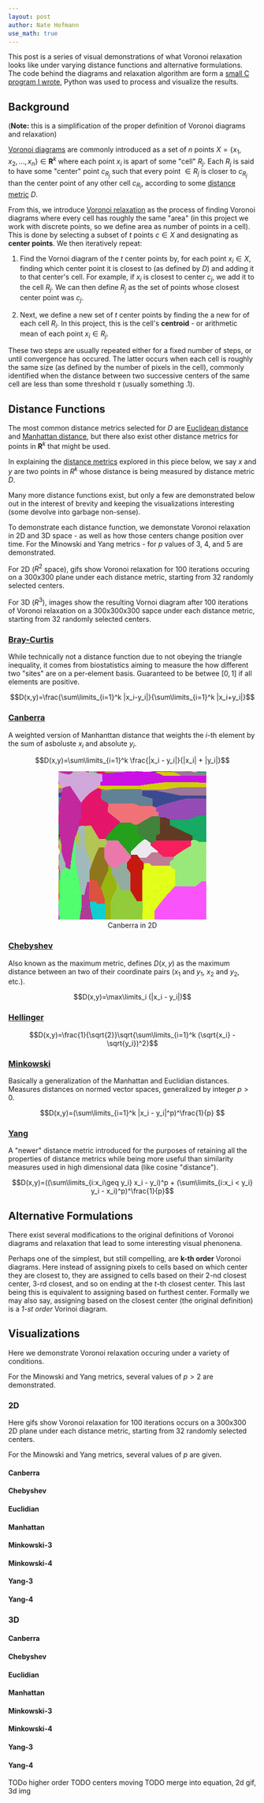 ```yaml
---
layout: post
author: Nate Hofmann
use_math: true
---
```


This post is a series of visual demonstrations of what Voronoi relaxation looks like under varying distance functions and alternative formulations. The code behind the diagrams and relaxation algorithm are form a [small C program I wrote](https://github.com/njhofmann/voronoi-generation), Python was used to process and visualize the results.

## Background

(**Note:** this is a simplification of the proper definition of Voronoi diagrams and relaxation)

[Voronoi diagrams](https://en.wikipedia.org/wiki/Voronoi_diagram) are commonly introduced as a set of $n$ points $X=\{x_1,x_2,...,x_n\}\in \mathbf{R}^k$ where each point $x_i$ is apart of some "cell" $R_j$. Each $R_j$ is said to have some "center" point $c_{R_j}$ such that every point $\in R_j$ is closer to $c_{R_j}$ than the center point of any other cell $c_{R_i}$, according to some [distance metric](https://en.wikipedia.org/wiki/Metric_(mathematics)) $D$.

From this, we introduce [Voronoi relaxation](https://en.wikipedia.org/wiki/Lloyd%27s_algorithm) as the process of finding Voronoi diagrams where every cell has roughly the same "area" (in this project we work with discrete points, so we define area as number of points in a cell). This is done by selecting a subset of $t$ points $c\in X$ and designating as **center points**. We then iteratively repeat:

1. Find the Vornoi diagram of the $t$ center points by, for each point $x_i\in X$, finding which center point it is closest to (as defined by $D$) and adding it to that center's cell. For example, if $x_i$ is closest to center $c_j$, we add it to the cell $R_j$. We can then define $R_j$ as the set of points whose closest center point was $c_j$.

2. Next, we define a new set of $t$ center points by finding the a new for of each cell $R_i$. In this project, this is the cell's **centroid** - or arithmetic mean of each point $x_i\in R_j$.

These two steps are usually repeated either for a fixed number of steps, or until convergence has occured. The latter occurs when each cell is roughly the same size (as defined by the number of pixels in the cell), commonly identified when the distance between two successive centers of the same cell are less than some threshold $\tau$ (usually something .1).

## Distance Functions

The most common distance metrics selected for $D$ are [Euclidean distance](https://en.wikipedia.org/wiki/Euclidean_distance) and [Manhattan distance](https://en.wikipedia.org/wiki/Taxicab_geometry), but there also exist other distance metrics for points in $\mathbf{R}^k$ that might be used.

In explaining the [distance metrics](https://en.wikipedia.org/wiki/Metric_(mathematics)) explored in this piece below, we say $x$ and $y$ are two points in $R^k$ whose distance is being measured by distance metric $D$.

Many more distance functions exist, but only a few are demonstrated below out in the interest of brevity and keeping the visualizations interesting (some devolve into garbage non-sense).

To demonstrate each distance function, we demonstate Voronoi relaxation in 2D and 3D space - as well as how those centers change position over time. For the Minowski and Yang metrics - for $p$ values of 3, 4, and 5 are demonstrated.

For 2D ($R^2$ space), gifs show Voronoi relaxation for 100 iterations occuring on a 300x300 plane under each distance metric, starting from 32 randomly selected centers.

For 3D ($R^3$), images show the resulting Vornoi diagram after 100 iterations of Voronoi relaxation on a 300x300x300 sapce under each distance metric, starting from 32 randomly selected centers.

### [Bray-Curtis](https://docs.scipy.org/doc/scipy/reference/generated/scipy.spatial.distance.braycurtis.html#scipy.spatial.distance.braycurtis)

While technically not a distance function due to not obeying the triangle inequality, it comes from biostatistics   aiming to measure the how different two "sites" are on a per-element basis. Guaranteed to be betwee $[0,1]$ if all elements are positive.

$$D(x,y)=\frac{\sum\limits_{i=1}^k |x_i-y_i|}{\sum\limits_{i=1}^k |x_i+y_i|}$$

### [Canberra](https://en.wikipedia.org/wiki/Canberra_distance)

A weighted version of Manhanttan distance that weights the $i$-th element by the sum of asboluste $x_i$ and absolute $y_i$.

$$D(x,y)=\sum\limits_{i=1}^k \frac{|x_i - y_i|}{|x_i| + |y_i|}$$

<center><img src="assets/voronoi/2d-canberra.gif"></center>
<center>Canberra in 2D</center>

### [Chebyshev](https://en.wikipedia.org/wiki/Chebyshev_distance)

Also known as the maximum metric, defines $D(x,y)$ as the maximum distance between an two of their coordinate pairs ($x_1$ and $y_1$, $x_2$ and $y_2$, etc.).

$$D(x,y)=\max\limits_i (|x_i - y_i|)$$

### [Hellinger](https://en.wikipedia.org/wiki/Hellinger_distance#Discrete_distributions)

$$D(x,y)=\frac{1}{\sqrt{2}}\sqrt{\sum\limits_{i=1}^k (\sqrt{x_i} - \sqrt{y_i})^2}$$

### [Minkowski](https://en.wikipedia.org/wiki/Minkowski_distance)

Basically a generalization of the Manhattan and Euclidian distances. Measures distances on normed vector spaces, generalized by integer $p > 0$.

$$D(x,y)=(\sum\limits_{i=1}^k |x_i - y_i|^p)^\frac{1}{p} $$

### [Yang](https://link.springer.com/article/10.1007/s10618-019-00622-6)

A "newer" distance metric introduced for the purposes of retaining all the properties of distance metrics while being more useful than similarity measures used in high dimensional data (like cosine "distance").

$$D(x,y)=((\sum\limits_{i:x_i\geq y_i} x_i - y_i)^p + (\sum\limits_{i:x_i < y_i} y_i - x_i)^p)^\frac{1}{p}$$

## Alternative Formulations

There exist several modifications to the original definitions of Voronoi diagrams and relaxation that lead to some interesting visual phenonena. 

Perhaps  one of the simplest, but still compelling, are **k-th order** Voronoi diagrams. Here instead of assigning pixels to cells based on which center they are closest to, they are assigned to cells based on their 2-nd closest center, 3-rd closest, and so on ending at the $t$-th closest center. This last being this is equivalent to assigning based on furthest center. Formally we may also say, assigning based on the closest center (the original definition) is a *1-st order* Vorinoi diagram.

## Visualizations

Here we demonstrate Voronoi relaxation occuring under a variety of conditions.

For the Minowski and Yang metrics, several values of $p>2$ are demonstrated. 

### 2D

Here gifs show Voronoi relaxation for 100 iterations occurs on a 300x300 2D plane under each distance metric, starting from 32 randomly selected centers.

For the Minowski and Yang metrics, several values of $p$ are given.

#### Canberra

#### Chebyshev

#### Euclidian

#### Manhattan

#### Minkowski-3

#### Minkowski-4

#### Yang-3

#### Yang-4

### 3D



#### Canberra

#### Chebyshev

#### Euclidian

#### Manhattan

#### Minkowski-3

#### Minkowski-4

#### Yang-3

#### Yang-4

 TODo higher order
 TODO centers moving
 TODO merge into equation, 2d gif, 3d img



